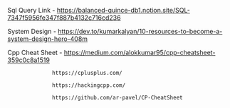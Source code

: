 Sql Query Link - https://balanced-quince-db1.notion.site/SQL-7347f5956fe347f887b4132c716cd236

System Design  - https://dev.to/kumarkalyan/10-resources-to-become-a-system-design-hero-408m

Cpp Cheat Sheet - https://medium.com/alokkumar95/cpp-cheatsheet-359c0c8a1519

                  https://cplusplus.com/

                  https://hackingcpp.com/

                  https://github.com/ar-pavel/CP-CheatSheet
